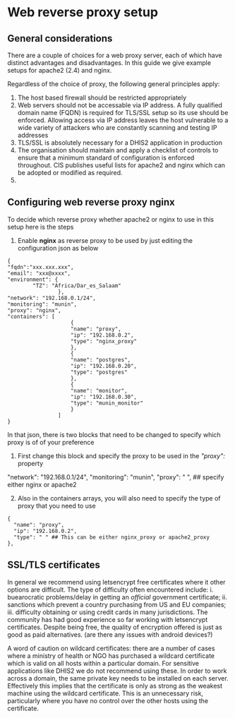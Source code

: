 # Web reverse proxy setup

## General considerations
There are a couple of choices for a web proxy server, each of which have distinct
advantages and disadvantages.  In this guide we give example setups for apache2 (2.4)
and nginx.

Regardless of the choice of proxy, the following general principles apply:
1.  The host based firewall should be restricted appropriately
2.  Web servers should not be accessable via IP address.  A fully qualified domain name
(FQDN) is required for TLS/SSL setup so its use should be enforced.  Allowing access via
IP address leaves the host vulnerable to a wide variety of attackers who are constantly
scanning and testing IP addresses
3.  TLS/SSL is absolutely necessary for a DHIS2 application in production
4.  The organisation should maintain and apply a checklist of controls to ensure that a 
minimum standard of configuration is enforced throughout.  CIS publishes useful lists for 
apache2 and nginx which can be adopted or modified as required.
5.  
## Configuring web reverse proxy nginx
To decide which reverse proxy whether apache2 or nginx to use in this setup here is the steps
1. Enable **nginx** as reverse proxy to be used by just editing the configuration json as below

>
    {
    "fqdn":"xxx.xxx.xxx",
    "email": "xxx@xxxx",
    "environment": {
            "TZ": "Africa/Dar_es_Salaam"
                    },
    "network": "192.168.0.1/24", 
    "monitoring": "munin",
    "proxy": "nginx",
    "containers": [
                        {
                        "name": "proxy",
                        "ip": "192.168.0.2",
                        "type": "nginx_proxy"
                        },
                        {
                        "name": "postgres",
                        "ip": "192.168.0.20",
                        "type": "postgres"
                        },
                        { 
                        "name": "monitor",
                        "ip": "192.168.0.30",
                        "type": "munin_monitor"
                        }
                    ]
    }

In that json, there is two blocks that need to be changed to specify which proxy is of of your preference
1. First change this block and specify the proxy to be used in the *"proxy":* property
>
   "network": "192.168.0.1/24", 
   "monitoring": "munin",
   "proxy": " ",   ## specify either nginx or apache2


2. Also in the containers arrays, you will also need to specify the type of proxy that you need to use
>
    {
      "name": "proxy",
      "ip": "192.168.0.2",
      "type": " " ## This can be either nginx_proxy or apache2_proxy
    },

## SSL/TLS certificates
In general we
recommend using letsencrypt free certificates where it other options are difficult.  The 
type of difficulty often encountered include:
i.   buearocratic problems/delay in getting an *official* government certificate;
ii.  sanctions which prevent a country purchasing from US and EU companies; 
iii. difficulty obtaining or using credit cards in many jurisdictions.
The community has had good experience so far working with letsencrypt certificates.  Despite
being free, the quality of encryption offered is just as good as paid alternatives.
(are there any issues with android devices?)

A word of caution on wildcard certificates: there are a number of cases where a ministry of
health or NGO has purchased a wildcard certificate which is valid on all hosts within a particular 
domain.  For sensitive applications like DHIS2 we do not recommend using these.  In order to
work across a domain, the same private key needs to be installed on each server.  Effectively this 
implies that the certificate is only as strong as the weakest machine using the wildcard 
certificate.  This is an unnecessary risk, particularly where you have no control over the other
hosts using the certificate.
